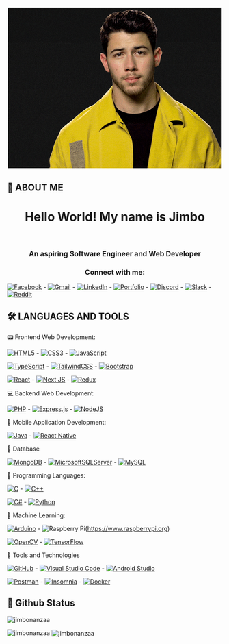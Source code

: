 <!-- Banner -->

<p align="center">
  <img alt="" width="500px" src="./banner.gif"</img>
</p>

## 🚀 ABOUT ME

<!-- Intro -->
<h1 align="center">Hello World! My name is <b> Jimbo </b></h1> <br />
<h3 align="center">An aspiring Software Engineer and Web Developer</h3>

<h3 align="center"><b> Connect with me:</h3> </b>

[![Facebook](https://img.shields.io/badge/Facebook-%231877F2.svg?style=for-the-badge&logo=Facebook&logoColor=white)](https://fb.com/jimboooonanzaaa) - [![Gmail](https://img.shields.io/badge/Gmail-D14836?style=for-the-badge&logo=gmail&logoColor=white)](https://mail.google.com/mail/u/?authuser=delfinjimbo@gmail.com) - [![LinkedIn](https://img.shields.io/badge/linkedin-%230077B5.svg?style=for-the-badge&logo=linkedin&logoColor=white)](https://linkedin.com/in/jimbo-delfin) - [![Portfolio](https://img.shields.io/badge/my_portfolio-000?style=for-the-badge&logo=ko-fi&logoColor=white)]() - [![Discord](https://img.shields.io/badge/Discord-%235865F2.svg?style=for-the-badge&logo=discord&logoColor=white)](https://discord.com/users/748702882961948773) - [![Slack](https://img.shields.io/badge/Slack-4A154B?style=for-the-badge&logo=slack&logoColor=white)](https://argonsoftware.slack.com/team/U04UNAXHFE1) - [![Reddit](https://img.shields.io/badge/Reddit-%23FF4500.svg?style=for-the-badge&logo=Reddit&logoColor=white)](https://www.reddit.com/user/antmonk615)



## 🛠 LANGUAGES AND TOOLS

:pager: Frontend Web Development:

[![HTML5](https://img.shields.io/badge/html5-%23E34F26?style=for-the-badge&logo=html5&logoColor=white)](https://www.w3.org/html/) - [![CSS3](https://img.shields.io/badge/css3-%231572B6.svg?style=for-the-badge&logo=css3&logoColor=white)](https://www.w3schools.com/css/) - [![JavaScript](https://img.shields.io/badge/javascript-%23323330.svg?style=for-the-badge&logo=javascript&logoColor=%23F7DF1E)](https://developer.mozilla.org/en-US/docs/Web/JavaScript)

[![TypeScript](https://img.shields.io/badge/typescript-%23007ACC.svg?style=for-the-badge&logo=typescript&logoColor=white)](https://www.typescriptlang.org/) - [![TailwindCSS](https://img.shields.io/badge/tailwindcss-%2338B2AC.svg?style=for-the-badge&logo=tailwind-css&logoColor=white)](https://tailwindcss.com/) - [![Bootstrap](https://img.shields.io/badge/bootstrap-%238511FA.svg?style=for-the-badge&logo=bootstrap&logoColor=white)](https://getbootstrap.com)

[![React](https://img.shields.io/badge/react-%2320232a.svg?style=for-the-badge&logo=react&logoColor=%2361DAFB)](https://reactjs.org/) - [![Next JS](https://img.shields.io/badge/Next-black?style=for-the-badge&logo=next.js&logoColor=white)](https://nextjs.org/) - [![Redux](https://img.shields.io/badge/redux-%23593d88.svg?style=for-the-badge&logo=redux&logoColor=white)](https://redux.js.org)


:computer: Backend Web Development:

[![PHP](https://img.shields.io/badge/php-%23777BB4.svg?style=for-the-badge&logo=php&logoColor=white)](https://www.php.net) - [![Express.js](https://img.shields.io/badge/express.js-%23404d59.svg?style=for-the-badge&logo=express&logoColor=%2361DAFB)](https://expressjs.com) - [![NodeJS](https://img.shields.io/badge/node.js-6DA55F?style=for-the-badge&logo=node.js&logoColor=white)](https://nodejs.org)


:iphone: Mobile Application Development:

[![Java](https://img.shields.io/badge/java-%23ED8B00.svg?style=for-the-badge&logo=openjdk&logoColor=white)](https://www.java.com/en/) - [![React Native](https://img.shields.io/badge/react_native-%2320232a.svg?style=for-the-badge&logo=react&logoColor=%2361DAFB)](https://reactnative.dev/)


:bank: Database

[![MongoDB](https://img.shields.io/badge/MongoDB-%234ea94b.svg?style=for-the-badge&logo=mongodb&logoColor=white)](https://www.mongodb.com/) - [![MicrosoftSQLServer](https://img.shields.io/badge/Microsoft%20SQL%20Server-CC2927?style=for-the-badge&logo=microsoft%20sql%20server&logoColor=white)](https://www.microsoft.com/en-us/sql-server) - [![MySQL](https://img.shields.io/badge/mysql-%2300f.svg?style=for-the-badge&logo=mysql&logoColor=white)](https://www.mysql.com/)


:wrench: Programming Languages:

[![C](https://img.shields.io/badge/c-%2300599C.svg?style=for-the-badge&logo=c&logoColor=white)](https://www.cprogramming.com/) - [![C++](https://img.shields.io/badge/c++-%2300599C.svg?style=for-the-badge&logo=c%2B%2B&logoColor=white)](https://www.w3schools.com/cpp/)

[![C#](https://img.shields.io/badge/c%23-%23239120.svg?style=for-the-badge&logo=c-sharp&logoColor=white)](https://www.w3schools.com/cs/) - [![Python](https://img.shields.io/badge/python-3670A0?style=for-the-badge&logo=python&logoColor=ffdd54)](https://www.python.org)


:robot: Machine Learning:

[![Arduino](https://img.shields.io/badge/-Arduino-00979D?style=for-the-badge&logo=Arduino&logoColor=white)](https://www.arduino.cc/) - ![Raspberry Pi](https://img.shields.io/badge/-RaspberryPi-C51A4A?style=for-the-badge&logo=Raspberry-Pi)(https://www.raspberrypi.org)

[![OpenCV](https://img.shields.io/badge/opencv-%23white.svg?style=for-the-badge&logo=opencv&logoColor=white)](https://opencv.org/) - [![TensorFlow](https://img.shields.io/badge/TensorFlow-%23FF6F00.svg?style=for-the-badge&logo=TensorFlow&logoColor=white)](https://www.tensorflow.org)


🧰 Tools and Technologies

[![GitHub](https://img.shields.io/badge/github-%23121011.svg?style=for-the-badge&logo=github&logoColor=white)](https://git-scm.com/) - [![Visual Studio Code](https://img.shields.io/badge/Visual%20Studio%20Code-0078d7.svg?style=for-the-badge&logo=visual-studio-code&logoColor=white)](https://code.visualstudio.com/) - [![Android Studio](https://img.shields.io/badge/Android%20Studio-3DDC84.svg?style=for-the-badge&logo=android-studio&logoColor=white)](https://developer.android.com)

[![Postman](https://img.shields.io/badge/Postman-FF6C37?style=for-the-badge&logo=postman&logoColor=white)](https://www.postman.com/) - [![Insomnia](https://img.shields.io/badge/Insomnia-black?style=for-the-badge&logo=insomnia&logoColor=5849BE)](https://insomnia.rest/) - [![Docker](https://img.shields.io/badge/docker-%230db7ed.svg?style=for-the-badge&logo=docker&logoColor=white)](https://www.docker.com/)


## 🚀 Github Status

<p align="left"> 
<img src="https://komarev.com/ghpvc/?username=jimbonanzaa&label=Profile%20views&color=0e75b6&style=flat" alt="jimbonanzaa" /> </p>

<p><img align="left" src="https://github-readme-stats.vercel.app/api/top-langs?username=jimbonanzaa&show_icons=true&locale=en&layout=compact" alt="jimbonanzaa" /></p>

<p>&nbsp;<img align="center" src="https://github-readme-stats.vercel.app/api?username=jimbonanzaa&show_icons=true&locale=en" alt="jimbonanzaa" /></p>

